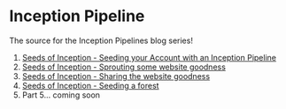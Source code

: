 # Inception Pipeline

The source for the Inception Pipelines blog series!

1. [Seeds of Inception - Seeding your Account with an Inception Pipeline](https://mechanicalrock.github.io//aws/continuous/deployment/2018/03/01/inception-pipelines-pt1)
2. [Seeds of Inception - Sprouting some website goodness](https://mechanicalrock.github.io//aws/continuous/deployment/cdn/spa/cloudfront/2018/04/01/inception-pipelines-pt2)
3. [Seeds of Inception - Sharing the website goodness](https://mechanicalrock.github.io//aws/continuous/deployment/cdn/spa/cloudfront/cross-account/2018/05/18/inception-pipelines-pt3)
4. [Seeds of Inception - Seeding a forest](https://mechanicalrock.github.io//aws/continuous/deployment/codepipeline/codebuild/inception/pipeline/2018/06/25/inception-pipelines-pt4)
5. Part 5... coming soon
